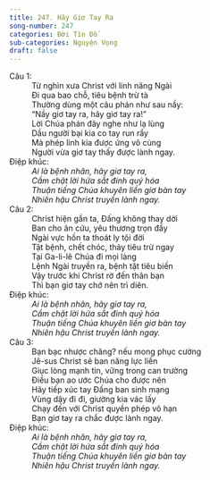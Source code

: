 ```yaml
---
title: 247. Hãy Giơ Tay Ra
song-number: 247
categories: Đời Tín Đồ
sub-categories: Nguyện Vọng
draft: false
---
```

<dl><dt>Câu 1:</dt><dd data-verse="1">Từ nghìn xưa Christ với linh năng Ngài <br/>Đi qua bao chỗ, tiêu bệnh trừ tà <br/>Thường dùng một câu phán như sau nầy: <br/>“Nầy giơ tay ra, hãy giơ tay ra!” <br/>Lời Chúa phán đây nghe như lạ lùng <br/>Dầu người bại kia co tay run rẩy <br/>Mà phép linh kia được ứng vô cùng <br/>Người vừa giơ tay thấy được lành ngay. </dd><dt>Điệp khúc:</dt><dd data-chorus="1"><em>Ai là bệnh nhân, hãy giơ tay ra, <br/>Cầm chặt lời hứa sắt đinh quý hóa <br/>Thuận tiếng Chúa khuyên liền giơ bàn tay <br/>Nhiên hậu Christ truyền lành ngay. </em></dd><dt>Câu 2:</dt><dd data-verse="2">Christ hiện gần ta, Đấng không thay dời <br/>Ban cho ân cứu, yêu thương trọn đầy <br/>Ngài vực hồn ta thoát ly tội đời <br/>Tật bệnh, chết chóc, thảy tiêu trừ ngay <br/>Tại Ga-li-lê Chúa đi mọi làng <br/>Lệnh Ngài truyền ra, bệnh tật tiêu biến <br/>Vậy trước khi Christ rờ đến thân bạn <br/>Thì bạn giơ tay chớ nên trì diên. </dd><dt>Điệp khúc:</dt><dd data-chorus="1"><em>Ai là bệnh nhân, hãy giơ tay ra, <br/>Cầm chặt lời hứa sắt đinh quý hóa <br/>Thuận tiếng Chúa khuyên liền giơ bàn tay <br/>Nhiên hậu Christ truyền lành ngay. </em></dd><dt>Câu 3:</dt><dd data-verse="3">Bạn bạc nhược chăng? nếu mong phục cường <br/>Jê-sus Christ sẽ ban năng lực liền <br/>Giục lòng mạnh tin, vững trong can trường <br/>Điều bạn ao ước Chúa cho được nên <br/>Hãy tiếp xúc tay Đấng ban sinh mạng <br/>Vùng dậy đi đi, giường kia vác lấy <br/>Chạy đến với Christ quyền phép vô hạn <br/>Bạn giơ tay ra chắc được lành ngay. </dd><dt>Điệp khúc:</dt><dd data-chorus="1"><em>Ai là bệnh nhân, hãy giơ tay ra, <br/>Cầm chặt lời hứa sắt đinh quý hóa <br/>Thuận tiếng Chúa khuyên liền giơ bàn tay <br/>Nhiên hậu Christ truyền lành ngay. </em></dd></dl>